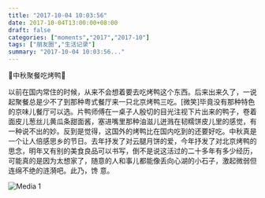 ```yaml
---
title: "2017-10-04 10:03:56"
date: 2017-10-04T13:00:00+08:00
draft: false
categories: ["moments","2017","2017-10"]
tags: ["朋友圈","生活记录"]
summary: "2017-10-04 10:03:56..."
---
```


🎑中秋聚餐吃烤鸭🎑

以前在国内常住的时候，从来不会想着要去吃烤鸭这个东西。后来出来久了，一说起聚餐总是少不了到那种粤式餐厅来一只北京烤鸭三吃。[微笑]毕竟没有那种特色的京味儿餐厅可以选。片鸭师傅在一桌子人殷切的目光注视下片出来的鸭子，卷着面皮儿葱丝儿黄瓜条甜面酱，塞进嘴里那种油滋儿迸溅在韧糯饼皮儿里的感觉，有一种说不出的妙。反到是觉得，这国外的烤鸭比在国内吃到的还要好吃。中秋真是一个让人倍感思乡的节日。去年抒发了对云腿月饼的爱，今年抒发了对北京烤鸭的思念，明年又有别的美食良品可以书写，倒不是说这活过的二十多年有多少经历，可能真的是因为太想家了，随意的人和事儿都能像丢向心湖的小石子，激起微弱但连绵不绝的涟漪吧。此乃，馋 意。

![Media 1](/Moments/photos/2017-10-04/201710041003560.jpg)


